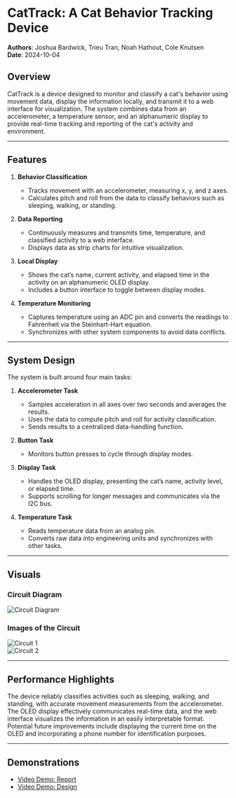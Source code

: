
# CatTrack: A Cat Behavior Tracking Device

**Authors**: Joshua Bardwick, Trieu Tran, Noah Hathout, Cole Knutsen  
**Date**: 2024-10-04  

## Overview

CatTrack is a device designed to monitor and classify a cat's behavior using movement data, display the information locally, and transmit it to a web interface for visualization. The system combines data from an accelerometer, a temperature sensor, and an alphanumeric display to provide real-time tracking and reporting of the cat's activity and environment.

---

## Features

1. **Behavior Classification**  
   - Tracks movement with an accelerometer, measuring x, y, and z axes.  
   - Calculates pitch and roll from the data to classify behaviors such as sleeping, walking, or standing.

2. **Data Reporting**  
   - Continuously measures and transmits time, temperature, and classified activity to a web interface.  
   - Displays data as strip charts for intuitive visualization.

3. **Local Display**  
   - Shows the cat’s name, current activity, and elapsed time in the activity on an alphanumeric OLED display.  
   - Includes a button interface to toggle between display modes.  

4. **Temperature Monitoring**  
   - Captures temperature using an ADC pin and converts the readings to Fahrenheit via the Steinhart-Hart equation.  
   - Synchronizes with other system components to avoid data conflicts.

---

## System Design

The system is built around four main tasks:

1. **Accelerometer Task**  
   - Samples acceleration in all axes over two seconds and averages the results.  
   - Uses the data to compute pitch and roll for activity classification.  
   - Sends results to a centralized data-handling function.

2. **Button Task**  
   - Monitors button presses to cycle through display modes.  

3. **Display Task**  
   - Handles the OLED display, presenting the cat’s name, activity level, or elapsed time.  
   - Supports scrolling for longer messages and communicates via the I2C bus.  

4. **Temperature Task**  
   - Reads temperature data from an analog pin.  
   - Converts raw data into engineering units and synchronizes with other tasks.

---

## Visuals

### Circuit Diagram
![Circuit Diagram](https://github.com/trieut415/Cat-Track/blob/main/circuit-diagram1.png)

### Images of the Circuit
![Circuit 1](https://github.com/trieut415/Cat-Track/blob/main/circuit-image1.png)  
![Circuit 2](https://github.com/trieut415/Cat-Track/blob/main/circuit-image2.png)

---

## Performance Highlights

The device reliably classifies activities such as sleeping, walking, and standing, with accurate movement measurements from the accelerometer. The OLED display effectively communicates real-time data, and the web interface visualizes the information in an easily interpretable format. Potential future improvements include displaying the current time on the OLED and incorporating a phone number for identification purposes.

---

## Demonstrations

- [Video Demo: Report](https://drive.google.com/file/d/1MHmP07e8tH0pH1_1BzXr1exhsDJ_sImG/view?usp=sharing)  
- [Video Demo: Design](https://drive.google.com/file/d/1kXdl_pqsfS58n2JaBD2br86vPUoF4mpm/view?usp=sharing)  
